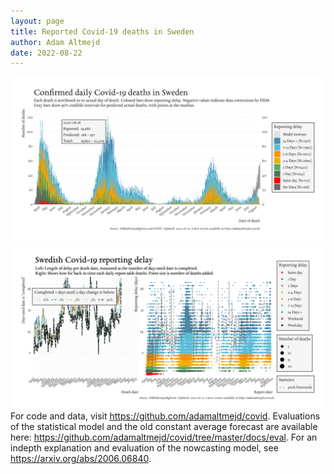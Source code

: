 ```yaml
---
layout: page
title: Reported Covid-19 deaths in Sweden
author: Adam Altmejd
date: 2022-08-22
---
```


![Graph of Swedish Covid-19 deaths with reporting delay.](deaths_lag_sweden_2022-08-22.png "Swedish Covid-19 deaths.")
![Graph of Swedish Covid-19 reporting delay in daily deaths.](lag_trend_sweden_2022-08-22.png "Trend in Swedish Covid-19 mortality reporting delay.")
For code and data, visit <https://github.com/adamaltmejd/covid>.
Evaluations of the statistical model and the old constant average forecast are available here: <https://github.com/adamaltmejd/covid/tree/master/docs/eval>.
For an indepth explanation and evaluation of the nowcasting model, see <https://arxiv.org/abs/2006.06840>.
